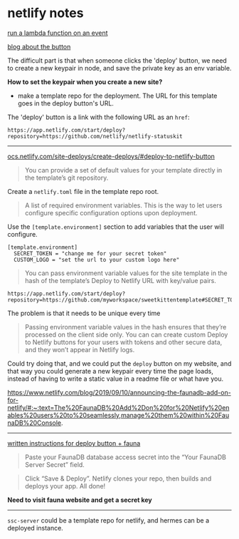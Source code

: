 # netlify notes

[run a lambda function on an
event](https://www.netlify.com/blog/2021/12/19/automatically-trigger-netlify-functions-on-specific-events/)

[blog about the button](https://www.netlify.com/blog/2021/12/26/deploying-with-the-click-of-a-button/)

The difficult part is that when someone clicks the 'deploy' button, we need to create a new keypair in node, and save the private key as an env variable.

**How to set the keypair when you create a new site?**

* make a template repo for the deployment. The URL for this template goes in the deploy button's URL.

The 'deploy' button is a link with the following URL as an `href`:

```
https://app.netlify.com/start/deploy?repository=https://github.com/netlify/netlify-statuskit
```

-----------------------------------------

[ocs.netlify.com/site-deploys/create-deploys/#deploy-to-netlify-button](https://docs.netlify.com/site-deploys/create-deploys/#deploy-to-netlify-button)

> You can provide a set of default values for your template directly in the template’s git repository.

Create a `netlify.toml` file in the template repo root. 

> A list of required environment variables. This is the way to let users configure specific configuration options upon deployment.

Use the `[template.environment]` section to add variables that the user will configure.

```
[template.environment]
  SECRET_TOKEN = "change me for your secret token"
  CUSTOM_LOGO = "set the url to your custom logo here"
```

> You can pass environment variable values for the site template in the hash of the template’s Deploy to Netlify URL with key/value pairs. 

```
https://app.netlify.com/start/deploy?repository=https://github.com/myworkspace/sweetkittentemplate#SECRET_TOKEN=specialuniquevalue&CUSTOM_LOGO=https://placekitten.com/100/100
```

The problem is that it needs to be unique every time

> Passing environment variable values in the hash ensures that they’re processed on the client side only. You can can create custom Deploy to Netlify buttons for your users with tokens and other secure data, and they won’t appear in Netlify logs.

Could try doing that, and we could put the `deploy` button on my website, and that way you could generate a new keypair every time the page loads, instead of having to write a static value in a readme file or what have you.

https://www.netlify.com/blog/2019/09/10/announcing-the-faunadb-add-on-for-netlify/#:~:text=The%20FaunaDB%20Add%2Don%20for%20Netlify%20enables%20users%20to%20seamlessly,manage%20them%20within%20FaunaDB%20Console.

-------------------------------------

[written instructions for deploy button + fauna](https://github.com/netlify/netlify-faunadb-example#tldr-quick-deploy)

> Paste your FaunaDB database access secret into the “Your FaunaDB Server Secret” field.

> Click “Save & Deploy”. Netlify clones your repo, then builds and deploys your app. All done!

**Need to visit fauna website and get a secret key**

----------------------------------------

`ssc-server` could be a template repo for netlify, and hermes can be a
deployed instance.




